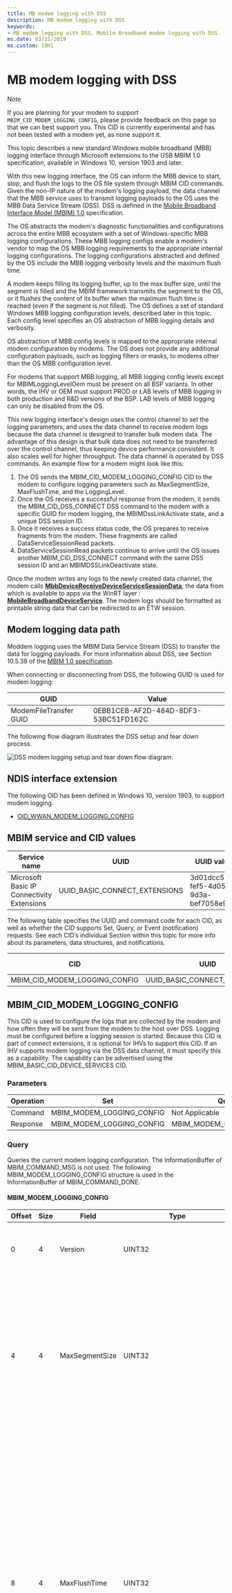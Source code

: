 ```yaml
---
title: MB modem logging with DSS
description: MB modem logging with DSS
keywords:
- MB modem logging with DSS, Mobile Broadband modem logging with DSS
ms.date: 03/21/2019
ms.custom: 19H1
---
```


# MB modem logging with DSS

> [!NOTE]
> If you are planning for your modem to support `MBIM_CID_MODEM_LOGGING_CONFIG`, please provide feedback on this page so that we can best support you. This CID is currently experimental and has not been tested with a modem yet, as none support it.

This topic describes a new standard Windows mobile broadband (MBB) logging interface through Microsoft extensions to the USB MBIM 1.0 specification, available in Windows 10, version 1903 and later. 

With this new logging interface, the OS can inform the MBB device to start, stop, and flush the logs to the OS file system through MBIM CID commands. Given the non-IP nature of the modem's logging payload, the data channel that the MBB service uses to transmit logging payloads to the OS uses the MBB Data Service Stream (DSS). DSS is defined in the [Mobile Broadband Interface Model (MBIM) 1.0](https://www.usb.org/sites/default/files/MBIM10Errata1_073013.zip) specification. 

The OS abstracts the modem's diagnostic functionalities and configurations across the entire MBB ecosystem with a set of Windows-specific MBB logging configurations. These MBB logging configs enable a modem's vendor to map the OS MBB logging requirements to the appropriate internal logging configurations. The logging configurations abstracted and defined by the OS include the MBB logging verbosity levels and the maximum flush time. 

A modem keeps filling its logging buffer, up to the max buffer size, until the segment is filled and the MBIM framework transmits the segment to the OS, or it flushes the content of its buffer when the maximum flush time is reached (even if the segment is not filled). The OS defines a set of standard Windows MBB logging configuration levels, described later in this topic. Each config level specifies an OS abstraction of MBB logging details and verbosity.

OS abstraction of MBB config levels is mapped to the appropriate internal modem configuration by modems. The OS does not provide any additional configuration payloads, such as logging filters or masks, to modems other than the OS MBB configuration level. 

For modems that support MBB logging, all MBB logging config levels except for MBIMLoggingLevelOem must be present on all BSP variants. In other words, the IHV or OEM must support PROD or LAB levels of MBB logging in both production and R&D versions of the BSP. LAB levels of MBB logging can only be disabled from the OS.

This new logging interface's design uses the control channel to set the logging parameters, and uses the data channel to receive modem logs because the data channel is designed to transfer bulk modem data. The advantage of this design is that bulk data does not need to be transferred over the control channel, thus keeping device performance consistent. It also scales well for higher throughput. The data channel is operated by DSS commands. An example flow for a modem might look like this:

1. The OS sends the MBIM_CID_MODEM_LOGGING_CONFIG CID to the modem to configure logging parameters such as MaxSegmentSize, MaxFlushTime, and the LoggingLevel.
2. Once the OS receives a successful response from the modem, it sends the MBIM_CID_DSS_CONNECT DSS command to the modem with a specific GUID for modem logging, the MBIMDssLinkActivate state, and a unique DSS session ID.
3. Once it receives a success status code, the OS prepares to receive fragments from the modem. These fragments are called DataServiceSessionRead packets.
4. DataServiceSessionRead packets continue to arrive until the OS issues another MBIM_CID_DSS_CONNECT command with the same DSS session ID and an MBIMDSSLinkDeactivate state.

Once the modem writes any logs to the newly created data channel, the modem calls [**MbbDeviceReceiveDeviceServiceSessionData**](/windows-hardware/drivers/ddi/mbbcx/nf-mbbcx-mbbdevicereceivedeviceservicesessiondata), the data from which is available to apps via the WinRT layer : [**MobileBroadbandDeviceService**](/uwp/api/windows.networking.networkoperators.mobilebroadbanddeviceservice). The modem logs should be formatted as printable string data that can be redirected to an ETW session.

## Modem logging data path

Moddem logging uses the MBIM Data Service Stream (DSS) to transfer the data for logging payloads. For more information about DSS, see Section 10.5.38 of the [MBIM 1.0 specification](https://www.usb.org/sites/default/files/MBIM10Errata1_073013.zip). 

When connecting or disconnecting from DSS, the following GUID is used for modem logging:

| GUID | Value |
| --- | --- |
| ModemFileTransfer GUID | 0EBB1CEB-AF2D-484D-8DF3-53BC51FD162C |

The following flow diagram illustrates the DSS setup and tear down process.

![DSS modem logging setup and tear down flow diagram.](images/mb-modem-logging-dss-flow.png "DSS modem logging setup and tear down flow diagram.")

## NDIS interface extension

The following OID has been defined in Windows 10, version 1903, to support modem logging.

- [OID_WWAN_MODEM_LOGGING_CONFIG](oid-wwan-modem-logging-config.md)

## MBIM service and CID values

| Service name | UUID | UUID value |
| --- | --- | --- |
| Microsoft Basic IP Connectivity Extensions | UUID_BASIC_CONNECT_EXTENSIONS | 3d01dcc5-fef5-4d05-9d3a-bef7058e9aaf |

The following table specifies the UUID and command code for each CID, as well as whether the CID supports Set, Query, or Event (notification) requests. See each CID’s individual Section within this topic for more info about its parameters, data structures, and notifications. 

| CID | UUID | Command code | Set | Query | Notify |
| --- | --- | --- | --- | --- | --- |
| MBIM_CID_MODEM_LOGGING_CONFIG | UUID_BASIC_CONNECT_EXTENSIONS | TBD | Y | Y | Y |

## MBIM_CID_MODEM_LOGGING_CONFIG

This CID is used to configure the logs that are collected by the modem and how often they will be sent from the modem to the host over DSS. Logging must be configured before a logging session is started. Because this CID is part of connect extensions, it is optional for IHVs to support this CID. If an IHV supports modem logging via the DSS data channel, it must specify this as a capability. The capability can be advertised using the MBIM_BASIC_CID_DEVICE_SERVICES CID.

### Parameters

| Operation | Set | Query | Notification |
| --- | --- | --- | --- |
| Command | MBIM_MODEM_LOGGING_CONFIG | Not Applicable | Not applicable |
| Response | MBIM_MODEM_LOGGING_CONFIG | MBIM_MODEM_LOGGING_CONFIG | MBIM_MODEM_LOGGING_CONFIG |

### Query

Queries the current modem logging configuration. The InformationBuffer of MBIM_COMMAND_MSG is not used. The following MBIM_MODEM_LOGGING_CONFIG structure is used in the InformationBuffer of MBIM_COMMAND_DONE.

#### MBIM_MODEM_LOGGING_CONFIG

| Offset | Size | Field | Type | Description |
| --- | --- | --- | --- | --- |
| 0 | 4 | Version | UINT32 | The version number of this structure. This field must be set to **1** for version 1 of this structure. |
| 4 | 4 | MaxSegmentSize | UINT32 | Specifies the segment size, in kilobytes, for each fragment sent by the modem. If the maximum fragment size supported by the modem for Device Service Command exceeds the value set, then this value is set to the maximum supported segment size. |
| 8 | 4 | MaxFlushTime | UINT32 | The time, in milliseconds, indicating the maximum time the modem waits before sending a log fragment. If the logs collected don't reach **MaxSegmentSize** within the **MaxFlushTime** duration since the last log fragment sent, then a log fragment is sent regardless of its size. If there is no logging data, then no notification is sent. If the device cannot handle smaller flush times, then the device returns the time that it can handle in the response. The response to a query or set contains the currently configured **MaxFlushTime**. |
| 12 | 4 | LevelConfig | MBIM_LOGGING_LEVEL_CONFIG | Configures the level for which logs are collected. The response to a query or set contains the currently configured **LevelConfig**. |

> [!NOTE]
> If the modem is not able to provide log data to the OS at the requested **MaxSegmentSize** and **MaxFlushTimer**, it can choose its own values for these parameters and update the OS as a set response or an unsolicited event. The OS behavior does not change if **MaxSegmentSize** or **MaxFlushTimer** change, as it receives the data packets regardless and dumps them to a file.

The following MBIM_LOGGING_LEVEL_CONFIG enumeration is used in the preceding MBIM_MODEM_LOGGING_CONFIG structure.

| Type | Value | Description |
| --- | --- | --- |
| MBIMLoggingLevelProd | 0 | Intended for telemetry collection from a retail or production population. The resulting log should be capsule-sized and contains key modem or MBB state or failure information only. |
| MBIMLoggingLevelLabVerbose | 1 | Intended for the development of MBB products with low maturity. Verbose full-stack capture of modems. The resulting modem capture should enable the IHV to replay and fully recover the capture during the log. |
| MBIMLoggingLevelLabMedium | 2 | Intended for verification and field testing of MBB products with relative maturity and stability. The level of detail and verbosity provides enough data points for IHV engineers to triage most MBB failures. |
| MBIMLoggingLevelLabLow | 3 | Intended for self-host-level logging. Summary-level capture of full-stack capture modems. Enables a highlight-level understanding of the modem's state and OS interactions. |
| MBIMLoggingLevelOem | 4 | Reserved for OEM and IHV internal usage. |

### Set

A set command is used to set to configure the level, segment size, and maximum flush time for modem logging. An MBIM_MODEM_LOGGING_CONFIG structure is used in the InformationBuffer.

### Response

The InformationBuffer in MBIM_COMMAND_DONE contains an MBIM_MODEM_LOGGING_CONFIG structure.

### Unsolicited Events

Unsolicited events are supported for scenarios where the modem needs to inform the OS about internal changes. Currently, in Windows 10, version 1903, these scenarios do not occur.

### Status Codes

This CID only uses generic status codes defined in Section 9.4.5 of the [MBIM specification revision 1.0](https://www.usb.org/sites/default/files/MBIM10Errata1_073013.zip).

## DSS session behavior during inactivity

The following table describes how the DSS session behaves during various stages of inactivity:

| Scenario | DSS session state |
| --- | --- |
| System sleep, modem-only sleep, reset and recovery | DSS session kept open |
| System shutdown, restart, hibernation | DSS session closed |
